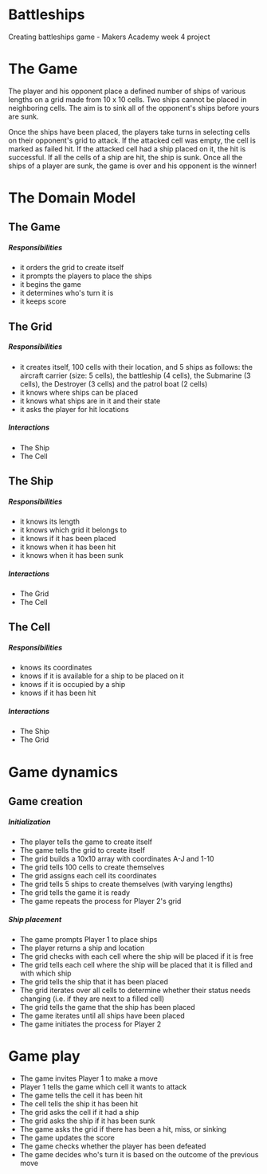 Battleships
===========

Creating battleships game - Makers Academy week 4 project



# The Game

The player and his opponent place a defined number of ships of various lengths on a grid made from 10 x 10 cells. Two ships cannot be placed in neighboring cells. The aim is to sink all of the opponent's ships before yours are sunk.

Once the ships have been placed, the players take turns in selecting cells on their opponent's grid to attack. If the attacked cell was empty, the cell is marked as failed hit. If the attacked cell had a ship placed on it, the hit is successful. If all the cells of a ship are hit, the ship is sunk. Once all the ships of a player are sunk, the game is over and his opponent is the winner!

# The Domain Model

## The Game

##### Responsibilities

- it orders the grid to create itself
- it prompts the players to place the ships
- it begins the game
- it determines who's turn it is
- it keeps score

## The Grid

##### Responsibilities
- it creates itself, 100 cells with their location, and 5 ships as follows: the aircraft carrier (size: 5 cells), the battleship (4 cells), the Submarine (3 cells), the Destroyer (3 cells) and the patrol boat (2 cells)
- it knows where ships can be placed
- it knows what ships are in it and their state
- it asks the player for hit locations

##### Interactions
- The Ship
- The Cell

## The Ship

##### Responsibilities
- it knows its length
- it knows which grid it belongs to
- it knows if it has been placed
- it knows when it has been hit
- it knows when it has been sunk

##### Interactions
- The Grid
- The Cell

## The Cell

##### Responsibilities
- knows its coordinates
- knows if it is available for a ship to be placed on it
- knows if it is occupied by a ship
- knows if it has been hit

##### Interactions
- The Ship
- The Grid

# Game dynamics

## Game creation

##### Initialization

- The player tells the game to create itself
- The game tells the grid to create itself
- The grid builds a 10x10 array with coordinates A-J and 1-10
- The grid tells 100 cells to create themselves
- The grid assigns each cell its coordinates
- The grid tells 5 ships to create themselves (with varying lengths)
- The grid tells the game it is ready
- The game repeats the process for Player 2's grid

##### Ship placement

- The game prompts Player 1 to place ships
- The player returns a ship and location
- The grid checks with each cell where the ship will be placed if it is free
- The grid tells each cell where the ship will be placed that it is filled and with which ship
- The grid tells the ship that it has been placed
- The grid iterates over all cells to determine whether their status needs changing (i.e. if they are next to a filled cell)
- The grid tells the game that the ship has been placed
- The game iterates until all ships have been placed
- The game initiates the process for Player 2

# Game play

- The game invites Player 1 to make a move
- Player 1 tells the game which cell it wants to attack
- The game tells the cell it has been hit
- The cell tells the ship it has been hit
- The grid asks the cell if it had a ship
- The grid asks the ship if it has been sunk
- The game asks the grid if there has been a hit, miss, or sinking
- The game updates the score
- The game checks whether the player has been defeated
- The game decides who's turn it is based on the outcome of the previous move



